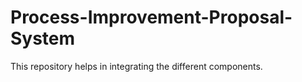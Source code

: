 # Process-Improvement-Proposal-System
This repository helps in integrating the different components.
